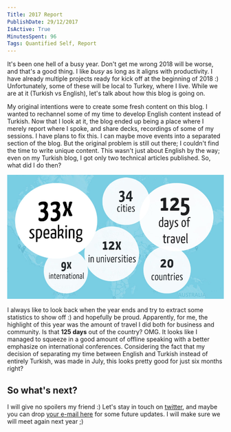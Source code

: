 ```yaml
---
Title: 2017 Report
PublishDate: 29/12/2017
IsActive: True
MinutesSpent: 96
Tags: Quantified Self, Report
---
```


It's been one hell of a busy year. Don't get me wrong 2018 will be worse, and that's a good thing. I like *busy* as long as it aligns with productivity. I have already multiple projects ready for kick off at the beginning of 2018 :) Unfortunately, some of these will be local to Turkey, where I live. While we are at it (Turkish vs English), let's talk about how this blog is going on.

My original intentions were to create some fresh content on this blog. I wanted to rechannel some of my time to develop English content instead of Turkish. Now that I look at it, the blog ended up being a place where I merely report where I spoke, and share decks, recordings of some of my sessions. I have plans to fix this. I can maybe move events into a separated section of the blog. But the original problem is still out there; I couldn't find the time to write unique content. This wasn't just about English by the way; even on my Turkish blog, I got only two technical articles published. So, what did I do then?

![My infographic for 2017](media/2017-Report/infographic.jpg)

I always like to look back when the year ends and try to extract some statistics to show off :) and hopefully be proud. Apparently, for me, the highlight of this year was the amount of travel I did both for business and community.  Is that **125 days** out of the country? OMG. It looks like I managed to squeeze in a good amount of offline speaking with a better emphasize on international conferences. Considering the fact that my decision of separating my time between English and Turkish instead of entirely Turkish, was made in July, this looks pretty good for just six months right? 

## So what's next? 

I will give no spoilers my friend :) Let's stay in touch on [twitter](http://www.twitter.com/daronyondem), and maybe you can drop [your e-mail here](http://eepurl.com/cU3_0T) for some future updates.  I will make sure we will meet again next year ;)
